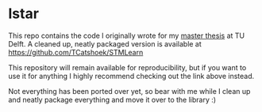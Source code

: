 # lstar

This repo contains the code I originally wrote for my [master thesis](https://repository.tudelft.nl/islandora/object/uuid%3A8e5486e4-da37-43ac-8653-3f1e87a95253?collection=education) at TU Delft. 
A cleaned up, neatly packaged version is available at https://github.com/TCatshoek/STMLearn

This repository will remain available for reproducibility, but if you want to use it for anything I highly recommend checking out the link above instead.

Not everything has been ported over yet, so bear with me while I clean up and neatly package everything and move it over to the library :) 

